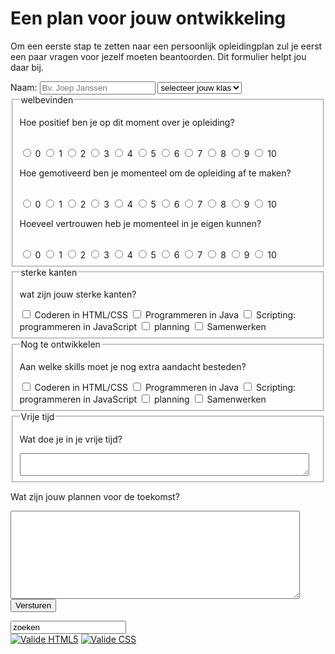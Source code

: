 <!DOCTYPE html>
<html lang="nl">

<head>
    <title>Formelier</title>
    <meta charset="UTF-8">
</head>

<body>
  <form action="http://bla.hosts.ma-cloud.nl/pop.php" method="get">
    <h1>Een plan voor jouw ontwikkeling</h1>
    <p>Om een eerste stap te zetten naar een persoonlijk opleidingplan zul je eerst een paar vragen voor jezelf moeten beantoorden. Dit formulier helpt jou daar bij.</p>
    Naam: <input type="text" name="Naam" placeholder="Bv. Joep Janssen">
    <select>
      <option value="">selecteer jouw klas</option>
      <option value="MG1A">MG1A</option>
      <option value="MG1B">MG1B</option>
      <option value="MG1C">MG1C</option>
      <option value="MG1D">MG1D</option>
      <option value="MG2A">MG2A</option>
      <option value="MG2B">MG2B</option>
      <option value="MG2C">MG2C</option>
      <option value="MG2D">MG2D</option>
    </select>

  <fieldset>
    <legend>welbevinden</legend>
    <p>Hoe positief ben je op dit moment over je opleiding?</p>
    <br>
    <input type="radio" name="posetief" value="0"> 0
    <input type="radio" name="posetief" value="1"> 1
    <input type="radio" name="posetief" value="2"> 2
    <input type="radio" name="posetief" value="3"> 3
    <input type="radio" name="posetief" value="4"> 4
    <input type="radio" name="posetief" value="5"> 5
    <input type="radio" name="posetief" value="6"> 6
    <input type="radio" name="posetief" value="7"> 7
    <input type="radio" name="posetief" value="8"> 8
    <input type="radio" name="posetief" value="9"> 9
    <input type="radio" name="posetief" value="10"> 10
    <br>
    <p>Hoe gemotiveerd ben je momenteel om de opleiding af te maken?</p>
    <br>
    <input type="radio" name="gemotiveerd" value="0"> 0
    <input type="radio" name="gemotiveerd" value="1"> 1
    <input type="radio" name="gemotiveerd" value="2"> 2
    <input type="radio" name="gemotiveerd" value="3"> 3
    <input type="radio" name="gemotiveerd" value="4"> 4
    <input type="radio" name="gemotiveerd" value="5"> 5
    <input type="radio" name="gemotiveerd" value="6"> 6
    <input type="radio" name="gemotiveerd" value="7"> 7
    <input type="radio" name="gemotiveerd" value="8"> 8
    <input type="radio" name="gemotiveerd" value="9"> 9
    <input type="radio" name="gemotiveerd" value="10"> 10
    <br>
    <p>Hoeveel vertrouwen heb je momenteel in je eigen kunnen?</p>
    <br>
    <input type="radio" name="vertrouwen" value="0"> 0
    <input type="radio" name="vertrouwen" value="1"> 1
    <input type="radio" name="vertrouwen" value="2"> 2
    <input type="radio" name="vertrouwen" value="3"> 3
    <input type="radio" name="vertrouwen" value="4"> 4
    <input type="radio" name="vertrouwen" value="5"> 5
    <input type="radio" name="vertrouwen" value="6"> 6
    <input type="radio" name="vertrouwen" value="7"> 7
    <input type="radio" name="vertrouwen" value="8"> 8
    <input type="radio" name="vertrouwen" value="9"> 9
    <input type="radio" name="vertrouwen" value="10"> 10
    <br>
  </fieldset>
  <fieldset>
    <legend>sterke kanten</legend>
    <p>wat zijn jouw sterke kanten?</p>
    <input type="checkbox" name="Sterkte" value="Coderen in HTML/CSS"> Coderen in HTML/CSS
    <input type="checkbox" name="Sterkte" value="Programmeren in Java"> Programmeren in Java
    <input type="checkbox" name="Sterkte" value="Scripting: programmeren in JavaScript"> Scripting: programmeren in JavaScript
    <input type="checkbox" name="Sterkte" value="planning"> planning
    <input type="checkbox" name="Sterkte" value="Samenwerken"> Samenwerken
  </fieldset>

  <fieldset>
    <legend>Nog te ontwikkelen</legend>
    <p>Aan welke skills moet je nog extra aandacht besteden?</p>
    <input type="checkbox" name="Zwakte" value="Coderen in HTML/CSS"> Coderen in HTML/CSS
    <input type="checkbox" name="Zwakte" value="Programmeren in Java"> Programmeren in Java
    <input type="checkbox" name="Zwakte" value="Scripting: programmeren in JavaScript"> Scripting: programmeren in JavaScript
    <input type="checkbox" name="Zwakte" value="planning"> planning
    <input type="checkbox" name="Zwakte" value="Samenwerken"> Samenwerken
  </fieldset>

  <fieldset>
    <legend>Vrije tijd</legend>
    <p>Wat doe je in je vrije tijd?</p>
    <textarea name="vrije tijd" rows="2" cols="55"></textarea>
  </fieldset>

  <p>Wat zijn jouw plannen voor de toekomst?</p>
  <textarea name="toekomstplannen" rows="9" cols="55"></textarea>
  <input type="submit" value="Versturen">
  <p> </p>
  <input type="search" value="zoeken" placeholder="zoeken">
    <footer>
        <div id="validatie">
            <a href="http://validator.w3.org/check?uri=referer" target="_blank">
                <img src="http://blog.boyet.com/blog/files/media/image/valid-html5-blue.png" alt="Valide HTML5"></a>
            <a href="http://jigsaw.w3.org/css-validator/check/referer" target="_blank">
                <img src="http://jigsaw.w3.org/css-validator/images/vcss-blue.gif" alt="Valide CSS">
            </a>
        </div>
    </footer>
  </form>
</body>

</html>
